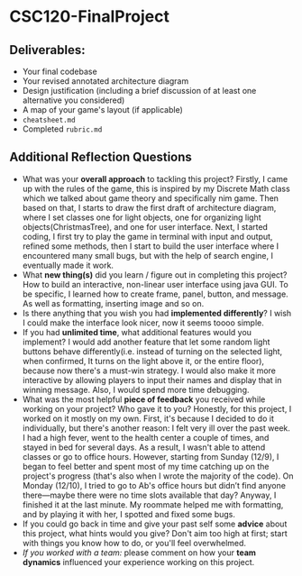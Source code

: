 # CSC120-FinalProject

## Deliverables:
 - Your final codebase
 - Your revised annotated architecture diagram
 - Design justification (including a brief discussion of at least one alternative you considered)
 - A map of your game's layout (if applicable)
 - `cheatsheet.md`
 - Completed `rubric.md`
  
## Additional Reflection Questions
 - What was your **overall approach** to tackling this project?
 Firstly, I came up with the rules of the game, this is inspired by my Discrete Math class which we talked about game theory and specifically nim game. Then based on that, I starts to draw the first draft of architecture diagram, where I set classes one for light objects, one for organizing light objects(ChristmasTree), and one for user interface. Next, I started coding, I first try to play the game in terminal with input and output, refined some methods, then I start to build the user interface where I encountered many small bugs, but with the help of search engine, I eventually made it work.
 - What **new thing(s)** did you learn / figure out in completing this project?
 How to build an interactive, non-linear user interface using java GUI. To be specific, I learned how to create frame, panel, button, and message. As well as formatting, inserting image and so on. 
 - Is there anything that you wish you had **implemented differently**?
 I wish I could make the interface look nicer, now it seems toooo simple.
 - If you had **unlimited time**, what additional features would you implement?
 I would add another feature that let some random light buttons behave differently(i.e. instead of turning on the selected light, when confirmed, It turns on the light above it, or the entire floor), because now there's a must-win strategy. I would also make it more interactive by allowing players to input their names and display that in winning message. Also, I would spend more time debugging.
 - What was the most helpful **piece of feedback** you received while working on your project? Who gave it to you?
 Honestly, for this project, I worked on it mostly on my own. First, it's because I decided to do it individually, but there's another reason: I felt very ill over the past week. I had a high fever, went to the health center a couple of times, and stayed in bed for several days. As a result, I wasn't able to attend classes or go to office hours.
 However, starting from Sunday (12/9), I began to feel better and spent most of my time catching up on the project's progress (that's also when I wrote the majority of the code). On Monday (12/10), I tried to go to Ab's office hours but didn’t find anyone there—maybe there were no time slots available that day? Anyway, I finished it at the last minute. My roommate helped me with formatting, and by playing it with her, I spotted and fixed some bugs.
 - If you could go back in time and give your past self some **advice** about this project, what hints would you give?
 Don't aim too high at first; start with things you know how to do, or you'll feel overwhelmed.
 - _If you worked with a team:_ please comment on how your **team dynamics** influenced your experience working on this project.
